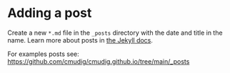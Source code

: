 # Adding a post

Create a new `*.md` file in the `_posts` directory with the date and title in the name. Learn more about posts in [the Jekyll docs](https://jekyllrb.com/docs/posts/).

For examples posts see: https://github.com/cmudig/cmudig.github.io/tree/main/_posts